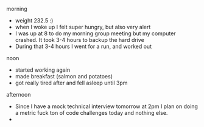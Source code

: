morning
- weight 232.5   :)
- when I woke up I felt super hungry, but also very alert
- I was up at 8 to do my morning group meeting but my computer crashed. It took 3-4 hours to backup the hard drive
- During that 3-4 hours I went for a run, and worked out

noon
- started working again
- made breakfast (salmon and potatoes)
- got really tired after and fell asleep until 3pm

afternoon
- Since I have a mock technical interview tomorrow at 2pm I plan on doing a metric fuck ton of code challenges today and nothing else.
- 